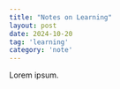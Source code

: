 ```yaml
---
title: "Notes on Learning"
layout: post
date: 2024-10-20
tag: 'learning'
category: 'note'
---
```


Lorem ipsum.


